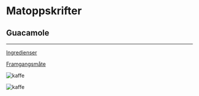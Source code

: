 # Matoppskrifter

## Guacamole
---
[Ingredienser](ingredienser.txt)

[Framgangsmåte](framgangsmaate.txt)

![kaffe](https://lokalhistoriewiki.no/wiki/Fil:Astafjord_Samvirkelag_-_%C3%85rsmelding_og_regnskap_1969_0009.jpg)

![kaffe](kaffe.jpg)
